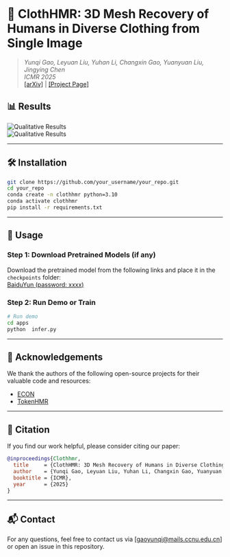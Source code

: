 # 📄 ClothHMR: 3D Mesh Recovery of Humans in Diverse Clothing from Single Image
> *Yunqi Gao, Leyuan Liu, Yuhan Li, Changxin Gao, Yuanyuan Liu, Jingying Chen*  
> *ICMR 2025*  
> [[arXiv]]() | [[Project Page]]()  


## 📊 Results  




![Qualitative Results](./assets/results.png)  
![Qualitative Results](./assets/results2.png)  

---

## 🛠 Installation  

```bash
git clone https://github.com/your_username/your_repo.git
cd your_repo
conda create -n clothhmr python=3.10
conda activate clothhmr
pip install -r requirements.txt
```

---

## 🚀 Usage  

### Step 1: Download Pretrained Models (if any)  
Download the pretrained model from the following links and place it in the `checkpoints` folder:  
 [BaiduYun (password: xxxx)](https://pan.baidu.com/s/xxxx)


### Step 2: Run Demo or Train  

```bash
# Run demo
cd apps
python  infer.py

```

---


## 🙏 Acknowledgements  

We thank the authors of the following open-source projects for their valuable code and resources:

- [ECON]([https://github.com/xxx/awesome-project-1](https://github.com/YuliangXiu/ECON))  
- [TokenHMR]([https://github.com/xxx/awesome-project-2](https://github.com/saidwivedi/TokenHMR))

---

## 📖 Citation  

If you find our work helpful, please consider citing our paper:

```bibtex
@inproceedings{Clothhmr,
  title     = {ClothHMR: 3D Mesh Recovery of Humans in Diverse Clothing from Single Image},
  author    = {Yunqi Gao, Leyuan Liu, Yuhan Li, Changxin Gao, Yuanyuan Liu, Jingying Chen},
  booktitle = {ICMR},
  year      = {2025}
}
```

---

## 📬 Contact  

For any questions, feel free to contact us via [gaoyunqi@mails.ccnu.edu.cn] or open an issue in this repository.

